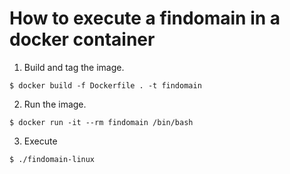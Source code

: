 # How to execute a findomain in a docker container

1. Build and tag the image.

``$ docker build -f Dockerfile . -t findomain``

2. Run the image.

``$ docker run -it --rm findomain /bin/bash``

3. Execute

``$ ./findomain-linux``
